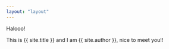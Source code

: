 ```yaml
---
layout: "layout"
---
```


Halooo!

This is {{ site.title }} and I am {{ site.author }}, nice to meet you!!